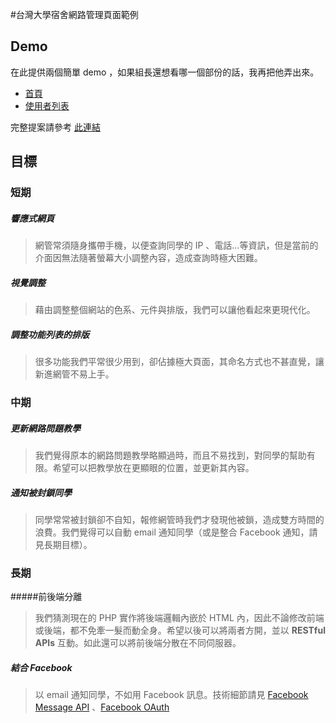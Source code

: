 #台灣大學宿舍網路管理頁面範例

## Demo

在此提供兩個簡單 demo ，如果組長還想看哪一個部份的話，我再把他弄出來。

- [ 首頁 ](http://ntu-dorm.netlify.com/)
- [ 使用者列表 ](http://ntu-dorm.netlify.com/users)

完整提案請參考 [此連結](https://github.com/IthacaCow/NTU-Dorm-Administration-Registration-Page)

## 目標

### 短期

##### 響應式網頁
 

> 網管常須隨身攜帶手機，以便查詢同學的 IP 、電話…等資訊，但是當前的介面因無法隨著螢幕大小調整內容，造成查詢時極大困難。


##### 視覺調整
 
> 藉由調整整個網站的色系、元件與排版，我們可以讓他看起來更現代化。

##### 調整功能列表的排版
 
> 很多功能我們平常很少用到，卻佔據極大頁面，其命名方式也不甚直覺，讓新進網管不易上手。

### 中期

##### 更新網路問題教學

> 我們覺得原本的網路問題教學略顯過時，而且不易找到，對同學的幫助有限。希望可以把教學放在更顯眼的位置，並更新其內容。

##### 通知被封鎖同學
 
> 同學常常被封鎖卻不自知，報修網管時我們才發現他被鎖，造成雙方時間的浪費。我們覺得可以自動 email 通知同學（或是整合 Facebook  通知，請見長期目標）。

### 長期


#####前後端分離
 
 
> 我們猜測現在的 PHP 實作將後端邏輯內嵌於 HTML 內，因此不論修改前端或後端，都不免牽一髮而動全身。希望以後可以將兩者方開，並以 **RESTful APIs**  互動。如此還可以將前後端分散在不同伺服器。 

##### 結合 Facebook
 
> 以 email 通知同學，不如用 Facebook 訊息。技術細節請見 [Facebook Message API](https://developers.facebook.com/docs/sharing/reference/send-dialog)  、[Facebook OAuth](https://developers.facebook.com/docs/facebook-login/login-flow-for-web/v2.4)
